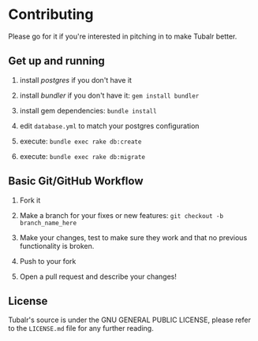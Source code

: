 # Contributing
Please go for it if you're interested in pitching in to make Tubalr better.

## Get up and running

1. install *postgres* if you don't have it

2. install *bundler* if you don't have it: `gem install bundler`

3. install gem dependencies: `bundle install`

4. edit `database.yml` to match your postgres configuration

5. execute: `bundle exec rake db:create`

6. execute: `bundle exec rake db:migrate`

## Basic Git/GitHub Workflow

1. Fork it

2. Make a branch for your fixes or new features: `git checkout -b branch_name_here`

3. Make your changes, test to make sure they work and that no previous
functionality is broken.

4. Push to your fork

5. Open a pull request and describe your changes!

## License
Tubalr's source is under the GNU GENERAL PUBLIC LICENSE, please refer to the `LICENSE.md` file for any further reading.